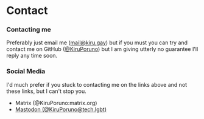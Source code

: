 Contact
=======

### Contacting me

Preferably just email me ([mail@kiru.gay](mailto:mail@kiru.gay)) but if
you must you can try and contact me on GitHub
([\@KiruPoruno](https://github.com/KiruPoruno)) but I am giving utterly
no guarantee I'll reply any time soon.

### Social Media

I'd much prefer if you stuck to contacting me on the links above and not
these links, but I can't stop you.

 - Matrix (@KiruPoruno:matrix.org)
 - [Mastodon (\@KiruPoruno@tech.lgbt)](https://tech.lgbt/@KiruPoruno)
